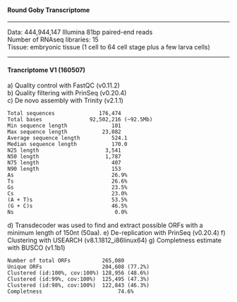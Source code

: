 #### Round Goby Transcriptome

---
Data: 444,944,147 Illumina 81bp paired-end reads<br>
Number of RNAseq libraries: 15<br>
Tissue: embryonic tissue (1 cell to 64 cell stage plus a few larva cells)<br>
___

#### Trancriptome V1 (160507)

a) Quality control with FastQC (v0.11.2)<br>
b) Quality filtering with PrinSeq (v0.20.4)<br>
c) De novo assembly with Trinity (v2.1.1)<br>

```
Total sequences              176,474
Total bases               92,502,216 (~92.5Mb)
Min sequence length              101
Max sequence length           23,082
Average sequence length          524.1
Median sequence length           170.0
N25 length                     3,541
N50 length                     1,787
N75 length                       407
N90 length                       153
As                               26.9%
Ts                               26.6%
Gs                               23.5%
Cs                               23.0%
(A + T)s                         53.5%
(G + C)s                         46.5%
Ns                                0.0%
```

d) Transdecoder was used to find and extract possible ORFs with a minimum length of 150nt (50aa).
e) De-replication with PrinSeq (v0.20.4)
f) Clustering with USEARCH (v8.1.1812_i86linux64)
g) Completness estimate with BUSCO (v1.1b1)

```
Number of total ORFs          265,080
Unique ORFs                   204,608 (77.2%)
Clustered (id:100%, cov:100%) 128,956 (48.6%)
Clustered (id:99%, cov:100%)  125,495 (47.3%)
Clustered (id:98%, cov:100%)  122,843 (46.3%)
Completness                        74.6%
```



